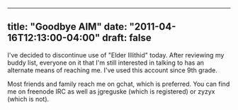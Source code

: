 
---
title: "Goodbye AIM"
date: "2011-04-16T12:13:00-04:00"
draft: false
---

I've decided to discontinue use of "Elder Illithid" today. After reviewing my buddy list, everyone on it that I'm still interested in talking to has an alternate means of reaching me. I've used this account since 9th grade.

Most friends and family reach me on gchat, which is preferred. You can find me on freenode IRC as well as jgreguske (which is registered) or zyzyx (which is not).

